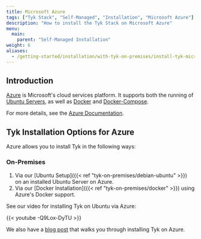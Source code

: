 ```yaml
---
title: Microsoft Azure
tags: ["Tyk Stack", "Self-Managed", "Installation", "Microsoft Azure"]
description: "How to install the Tyk Stack on Microsoft Azure"
menu:
  main:
    parent: "Self-Managed Installation"
weight: 6
aliases:
  - /getting-started/installation/with-tyk-on-premises/install-tyk-microsoft-azure/
---
```


## Introduction

[Azure](https://azure.microsoft.com/en-us/overview/what-is-azure/) is Microsoft's cloud services platform. It supports both the running of [Ubuntu Servers](https://azuremarketplace.microsoft.com/en-us/marketplace/apps/Canonical.UbuntuServer?tab=Overview), as well as [Docker](https://www.docker.com/docker-azure) and [Docker-Compose](https://docs.microsoft.com/en-us/azure/virtual-machines/linux/docker-compose-quickstart).

For more details, see the [Azure Documentation](https://docs.microsoft.com/en-us/azure/).

## Tyk Installation Options for Azure

Azure allows you to install Tyk in the following ways:

### On-Premises

1. Via our [Ubuntu Setup]({{< ref "tyk-on-premises/debian-ubuntu" >}}) on an installed Ubuntu Server on Azure.
2. Via our [Docker Installation]({{< ref "tyk-on-premises/docker" >}}) using Azure's Docker support.

See our video for installing Tyk on Ubuntu via Azure:

{{< youtube -Q9Lox-DyTU >}}

We also have a [blog post](https://tyk.io/getting-started-with-tyk-on-microsoft-azure-and-ubuntu/) that walks you through installing Tyk on Azure.
